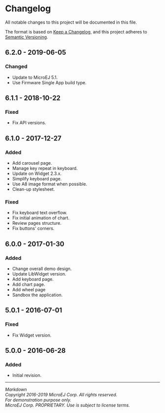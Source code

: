 # Changelog

All notable changes to this project will be documented in this file.

The format is based on [Keep a Changelog](https://keepachangelog.com/en/1.0.0/),
and this project adheres to [Semantic Versioning](https://semver.org/spec/v2.0.0.html).

## 6.2.0 - 2019-06-05

### Changed

  - Update to MicroEJ 5.1.
  - Use Firmware Single App build type.
  
## 6.1.1 - 2018-10-22

### Fixed

  - Fix API versions.

## 6.1.0 - 2017-12-27

### Added

  - Add carousel page.
  - Manage key repeat in keyboard.
  - Update on Widget 2.3.x.
  - Simplify keyboard page.
  - Use A8 image format when possible.
  - Clean-up stylesheet.
  
### Fixed

  - Fix keyboard text overflow.
  - Fix initial animation of chart.
  - Review pages structure.
  - Fix buttons' corners.

## 6.0.0 - 2017-01-30

### Added

  - Change overall demo design.
  - Update LibWidget version.
  - Add keyboard page.
  - Add chart page.
  - Add wheel page
  - Sandbox the application.

## 5.0.1 - 2016-07-01

### Fixed

  - Fix Widget version.

## 5.0.0 - 2016-06-28

### Added

  - Initial revision.
  
---  
_Markdown_   
_Copyright 2016-2019 MicroEJ Corp. All rights reserved._   
_For demonstration purpose only._   
_MicroEJ Corp. PROPRIETARY. Use is subject to license terms._  